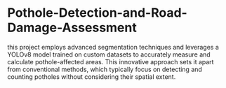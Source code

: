 # Pothole-Detection-and-Road-Damage-Assessment
this project employs advanced segmentation techniques and leverages a YOLOv8 model trained on custom datasets to accurately measure and calculate pothole-affected areas. This innovative approach sets it apart from conventional methods, which typically focus on detecting and counting potholes without considering their spatial extent. 
